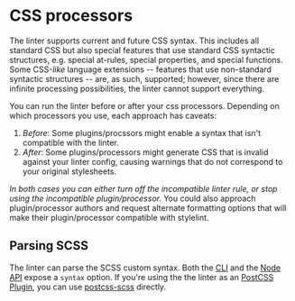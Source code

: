# CSS processors

The linter supports current and future CSS syntax. This includes all standard CSS but also special features that use standard CSS syntactic structures, e.g. special at-rules, special properties, and special functions. Some CSS-*like* language extensions -- features that use non-standard syntactic structures -- are, as such, supported; however, since there are infinite processing possibilities, the linter cannot support everything.

You can run the linter before or after your css processors. Depending on which processors you use, each approach has caveats:

1. *Before*: Some plugins/procssors might enable a syntax that isn't compatible with the linter.
2. *After*: Some plugins/processors might generate CSS that is invalid against your linter config, causing warnings that do not correspond to your original stylesheets.

*In both cases you can either turn off the incompatible linter rule, or stop using the incompatible plugin/processor.* You could also approach plugin/processor authors and request alternate formatting options that will make their plugin/processor compatible with stylelint.

## Parsing SCSS

The linter can parse the SCSS custom syntax. Both the [CLI](/docs/user-guide/cli.md) and the [Node API](docs/user-guide/cli.md) expose a `syntax` option. If you're using the the linter as an [PostCSS Plugin](/docs/user-guide/postcss-plugin.md), you can use [postcss-scss](https://github.com/postcss/postcss-scss) directly.
